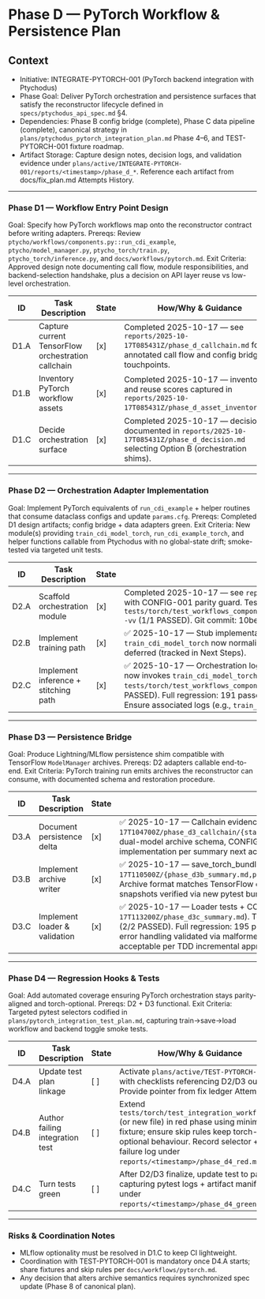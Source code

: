 # Phase D — PyTorch Workflow & Persistence Plan

## Context
- Initiative: INTEGRATE-PYTORCH-001 (PyTorch backend integration with Ptychodus)
- Phase Goal: Deliver PyTorch orchestration and persistence surfaces that satisfy the reconstructor lifecycle defined in `specs/ptychodus_api_spec.md` §4.
- Dependencies: Phase B config bridge (complete), Phase C data pipeline (complete), canonical strategy in `plans/ptychodus_pytorch_integration_plan.md` Phase 4–6, and TEST-PYTORCH-001 fixture roadmap.
- Artifact Storage: Capture design notes, decision logs, and validation evidence under `plans/active/INTEGRATE-PYTORCH-001/reports/<timestamp>/phase_d_*`. Reference each artifact from docs/fix_plan.md Attempts History.

---

### Phase D1 — Workflow Entry Point Design
Goal: Specify how PyTorch workflows map onto the reconstructor contract before writing adapters.
Prereqs: Review `ptycho/workflows/components.py::run_cdi_example`, `ptycho/model_manager.py`, `ptycho_torch/train.py`, `ptycho_torch/inference.py`, and `docs/workflows/pytorch.md`.
Exit Criteria: Approved design note documenting call flow, module responsibilities, and backend-selection handshake, plus a decision on API layer reuse vs low-level orchestration.

| ID | Task Description | State | How/Why & Guidance |
| --- | --- | --- | --- |
| D1.A | Capture current TensorFlow orchestration callchain | [x] | Completed 2025-10-17 — see `reports/2025-10-17T085431Z/phase_d_callchain.md` for annotated call flow and config bridge touchpoints. |
| D1.B | Inventory PyTorch workflow assets | [x] | Completed 2025-10-17 — inventory and reuse scores captured in `reports/2025-10-17T085431Z/phase_d_asset_inventory.md`. |
| D1.C | Decide orchestration surface | [x] | Completed 2025-10-17 — decision documented in `reports/2025-10-17T085431Z/phase_d_decision.md` selecting Option B (orchestration shims). |

---

### Phase D2 — Orchestration Adapter Implementation
Goal: Implement PyTorch equivalents of `run_cdi_example` + helper routines that consume dataclass configs and update `params.cfg`.
Prereqs: Completed D1 design artifacts; config bridge + data adapters green.
Exit Criteria: New module(s) providing `train_cdi_model_torch`, `run_cdi_example_torch`, and helper functions callable from Ptychodus with no global-state drift; smoke-tested via targeted unit tests.

| ID | Task Description | State | How/Why & Guidance |
| --- | --- | --- | --- |
| D2.A | Scaffold orchestration module | [x] | Completed 2025-10-17 — see `reports/2025-10-17T091450Z/phase_d2_scaffold.md` for torch-optional scaffold implementation with CONFIG-001 parity guard. Test selector: `pytest tests/torch/test_workflows_components.py::TestWorkflowsComponentsScaffold::test_run_cdi_example_calls_update_legacy_dict -vv` (1/1 PASSED). Git commit: 10be6913. |
| D2.B | Implement training path | [x] | ✅ 2025-10-17 — Stub implementation landed (`reports/2025-10-17T094500Z/phase_d2_training.md`). `_ensure_container` + `train_cdi_model_torch` now normalize inputs and delegate to Lightning stub per TDD plan; full Trainer integration + probe handling deferred (tracked in Next Steps). |
| D2.C | Implement inference + stitching path | [x] | ✅ 2025-10-17 — Orchestration logic implemented (`reports/2025-10-17T101500Z/phase_d2c_green.md`). `run_cdi_example_torch` now invokes `train_cdi_model_torch` + conditional `_reassemble_cdi_image_torch` stub per TF baseline parity. Test selector: `pytest tests/torch/test_workflows_components.py::TestWorkflowsComponentsRun::test_run_cdi_example_invokes_training -vv` (1/1 PASSED). Full regression: 191 passed, 0 failed. `_reassemble_cdi_image_torch` stub deferred to Phase D3 (full inference impl). Ensure associated logs (e.g., `train_debug.log`) reside under the same report directory per artifact storage rules. |

---

### Phase D3 — Persistence Bridge
Goal: Produce Lightning/MLflow persistence shim compatible with TensorFlow `ModelManager` archives.
Prereqs: D2 adapters callable end-to-end.
Exit Criteria: PyTorch training run emits archives the reconstructor can consume, with documented schema and restoration procedure.

| ID | Task Description | State | How/Why & Guidance |
| --- | --- | --- | --- |
| D3.A | Document persistence delta | [x] | ✅ 2025-10-17 — Callchain evidence captured under `reports/2025-10-17T104700Z/phase_d3_callchain/{static.md,summary.md,tap_points.md,trace_env.json}`. Summary enumerates TensorFlow dual-model archive schema, CONFIG-001 gates, and PyTorch gaps (no params snapshot, MLflow coupling). Ready for D3.B implementation per summary next actions. |
| D3.B | Implement archive writer | [x] | ✅ 2025-10-17 — save_torch_bundle landed in Attempt #51 (`reports/2025-10-17T110500Z/{phase_d3b_summary.md,pytest_archive_structure_red.log,pytest_params_snapshot_red.log,pytest_green.log}`). Archive format matches TensorFlow contract (manifest.dill + dual-model dirs with model.pth + params.dill), CONFIG-001 snapshots verified via new pytest bundle selectors. |
| D3.C | Implement loader & validation | [x] | ✅ 2025-10-17 — Loader tests + CONFIG-001 params restoration implemented (`reports/2025-10-17T113200Z/phase_d3c_summary.md`). Test selectors: `pytest tests/torch/test_model_manager.py::TestLoadTorchBundle -vv` (2/2 PASSED). Full regression: 195 passed, 13 skipped. CONFIG-001 gate (params.cfg.update) verified via round-trip test; error handling validated via malformed archive test. Model reconstruction deferred to Phase D4 (NotImplementedError stub acceptable per TDD incremental approach). |

---

### Phase D4 — Regression Hooks & Tests
Goal: Add automated coverage ensuring PyTorch orchestration stays parity-aligned and torch-optional.
Prereqs: D2 + D3 functional.
Exit Criteria: Targeted pytest selectors codified in `plans/pytorch_integration_test_plan.md`, capturing train→save→load workflow and backend toggle smoke tests.

| ID | Task Description | State | How/Why & Guidance |
| --- | --- | --- | --- |
| D4.A | Update test plan linkage | [ ] | Activate `plans/active/TEST-PYTORCH-001` with checklists referencing D2/D3 outputs. Provide pointer from fix ledger Attempt log. |
| D4.B | Author failing integration test | [ ] | Extend `tests/torch/test_integration_workflow.py` (or new file) in red phase using minimal fixture; ensure skip rules keep torch-optional behaviour. Record selector + failure log under `reports/<timestamp>/phase_d4_red.md`. |
| D4.C | Turn tests green | [ ] | After D2/D3 finalize, update test to pass, capturing pytest logs + artifact manifests under `reports/<timestamp>/phase_d4_green.md`. |

---

### Risks & Coordination Notes
- MLflow optionality must be resolved in D1.C to keep CI lightweight.
- Coordination with TEST-PYTORCH-001 is mandatory once D4.A starts; share fixtures and skip rules per `docs/workflows/pytorch.md`.
- Any decision that alters archive semantics requires synchronized spec update (Phase 8 of canonical plan).
